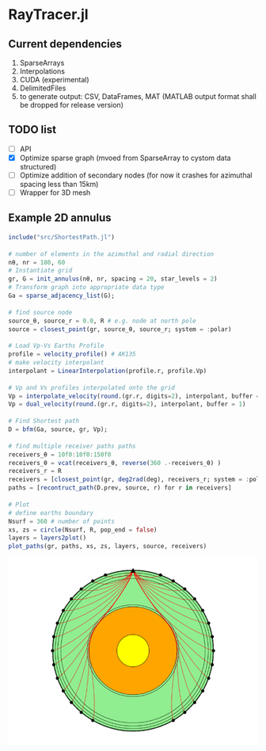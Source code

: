 # RayTracer.jl
## Current dependencies 

1. SparseArrays
2. Interpolations
3. CUDA (experimental)
4. DelimitedFiles
5. to generate output: CSV, DataFrames, MAT (MATLAB output format shall be dropped for release version)

## TODO list
- [ ] API
- [x] Optimize sparse graph (mvoed from SparseArray to cystom data structured)
- [ ] Optimize addition of secondary nodes (for now it crashes for azimuthal spacing less than 15km)
- [ ] Wrapper for 3D mesh

## Example 2D annulus
```julia
include("src/ShortestPath.jl")

# number of elements in the azimuthal and radial direction
nθ, nr = 180, 60
# Instantiate grid
gr, G = init_annulus(nθ, nr, spacing = 20, star_levels = 2)
# Transform graph into appropriate data type
Ga = sparse_adjacency_list(G);

# find source node
source_θ, source_r = 0.0, R # e.g. node at north pole
source = closest_point(gr, source_θ, source_r; system = :polar)

# Load Vp-Vs Earths Profile
profile = velocity_profile() # AK135
# make velocity interpolant
interpolant = LinearInterpolation(profile.r, profile.Vp)

# Vp and Vs profiles interpolated onto the grid
Vp = interpolate_velocity(round.(gr.r, digits=2), interpolant, buffer = 0)
Vp = dual_velocity(round.(gr.r, digits=2), interpolant, buffer = 1)

# Find Shortest path
D = bfm(Ga, source, gr, Vp);

# find multiple receiver paths paths
receivers_θ = 10f0:10f0:150f0
receivers_θ = vcat(receivers_θ, reverse(360 .-receivers_θ) )
receivers_r = R
receivers = [closest_point(gr, deg2rad(deg), receivers_r; system = :polar) for deg in receivers_θ]
paths = [recontruct_path(D.prev, source, r) for r in receivers]

# Plot
# define earths boundary
Nsurf = 360 # number of points
xs, zs = circle(Nsurf, R, pop_end = false)
layers = layers2plot()
plot_paths(gr, paths, xs, zs, layers, source, receivers)
```

![output](ray_paths.png)
